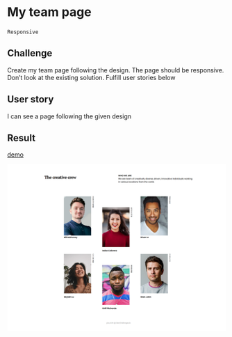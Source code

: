 # My team page

`Responsive`

## Challenge

Create my team page following the design. The page should be responsive. Don’t look at the existing solution. Fulfill user stories below

## User story

I can see a page following the given design

## Result

[demo](https://dev-challenges-delta.vercel.app/my-team-page/index.html)

![thumbnail](./demo/thumbnail.png)
